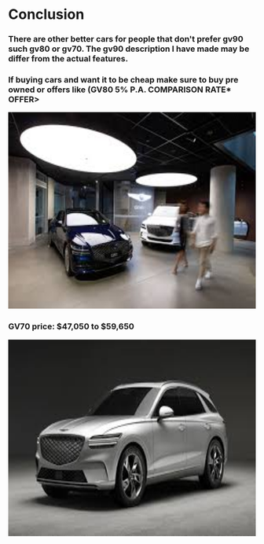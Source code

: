 <h1> Conclusion</h1>
<h3> There are other better cars for people that don't prefer gv90 such gv80 or gv70. The gv90 description I have made may be differ from the actual features.</h3>
<h3> If buying cars and want it to be cheap make sure to buy pre owned or offers like (GV80 5% P.A.
COMPARISON RATE* OFFER></h3>

<img src="prefer" width="800" height="400" />

<h3> GV70 price: $47,050 to  $59,650</h3>
<img src="gv90 2" width="800" height="400" />

